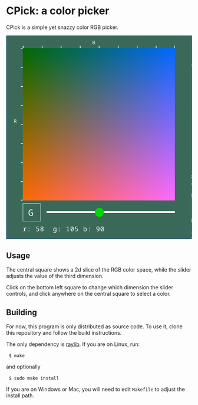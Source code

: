 # CPick: a color picker

CPick is a simple yet snazzy color RGB picker.

![screenshot](cpick.png)

Usage
-----
The central square shows a 2d slice of the RGB color space, while the slider
adjusts the value of the third dimension. 

Click on the bottom left square to change which dimension the slider controls,
and click anywhere on the central square to select a color.

Building
--------
For now, this program is only distributed as source code. To use it, clone this
repository and follow the build instructions.

The only dependency is [raylib](https://www.raylib.com/). If you are on Linux,
run:

     $ make

and optionally

     $ sudo make install

If you are on Windows or Mac, you will need to edit `Makefile` to adjust
the install path.
